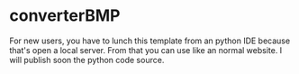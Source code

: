 # converterBMP
For new users, you have to lunch this template from an python IDE because that's open a local server. From that you can use like an normal website. I will publish soon the python code source. 
